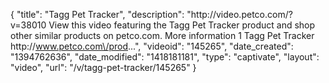 {
    "title": "Tagg Pet Tracker",
    "description": "http:\/\/video.petco.com\/?v=38010 View this video featuring the Tagg Pet Tracker product and shop other similar products on petco.com. More information 1 Tagg Pet Tracker http:\/\/www.petco.com\/prod...",
    "videoid": "145265",
    "date_created": "1394762636",
    "date_modified": "1418181181",
    "type": "captivate",
    "layout": "video",
    "url": "\/v\/tagg-pet-tracker\/145265"
}